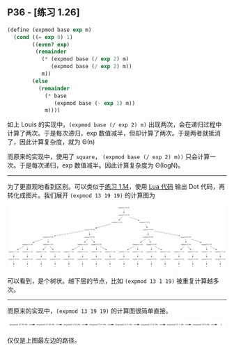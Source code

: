 ## P36 - [练习 1.26]

``` Scheme
(define (expmod base exp m)
  (cond ((= exp 0) 1)
        ((even? exp)
         (remainder 
           (* (expmod base (/ exp 2) m)
              (expmod base (/ exp 2) m))
           m))
        (else
          (remainder 
            (* base 
               (expmod base (- exp 1) m))
            m))))
```

如上 Louis 的实现中，`(expmod base (/ exp 2) m)` 出现两次，会在递归过程中计算了两次。于是每次递归，exp 数值减半，但却计算了两次。于是两者就抵消了，因此计算复杂度，就为 Θ(n)

而原来的实现中，使用了 `square`， `(expmod base (/ exp 2) m))` 只会计算一次。于是每次递归，exp 数值减半。因此计算复杂度为 Θ(logN)。

------

为了更直观地看到区别。可以类似于[练习 1.14](./exercise_1_14.md)，使用 [Lua 代码](./exercise_1_26_dot.lua) 输出 Dot 代码，再转化成图片。我们展开 `(expmod 13 19 19)` 的计算图为

<img src="./exercise_1_26_0.svg" />

可以看到，是个树状。越下层的节点，比如 `(expmod 13 1 19)` 被重复计算越多次。

------

而原来的实现中，`(expmod 13 19 19)` 的计算图很简单直接。

<img src="./exercise_1_26_1.svg" />

仅仅是上图最左边的路径。





